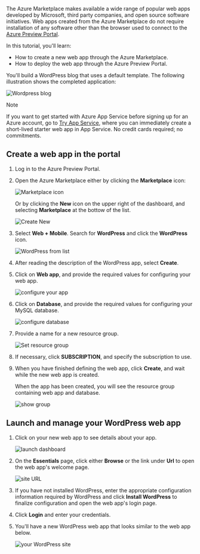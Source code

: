 The Azure Marketplace makes available a wide range of popular web apps developed by Microsoft, third party companies, and open source software initiatives. Web apps created from the Azure Marketplace do not require installation of any software other than the browser used to connect to the [Azure Preview Portal](http://go.microsoft.com/fwlink/?LinkId=529715). 

In this tutorial, you'll learn:

* How to create a new web app through the Azure Marketplace.
* How to deploy the web app through the Azure Preview Portal.

You'll build a WordPress blog that uses a default template. The following illustration shows the completed application:

![Wordpress blog][13]

> [!NOTE]
> If you want to get started with Azure App Service before signing up for an Azure account, go to [Try App Service](https://azure.microsoft.com/try/app-service/), where you can immediately create a short-lived starter web app in App Service. No credit cards required; no commitments.
> 
> 

## <a name="create-a-web-app-in-the-portal"></a>Create a web app in the portal
1. Log in to the Azure Preview Portal.
2. Open the Azure Marketplace either by clicking the **Marketplace** icon:
   
    ![Marketplace icon][marketplace]
   
    Or by clicking the **New** icon on the upper right of the dashboard, and selecting **Marketplace** at the bottow of the list.
   
    ![Create New][5]
3. Select **Web + Mobile**. Search for **WordPress** and click the **WordPress** icon.
   
    ![WordPress from list][7]
4. After reading the description of the WordPress app, select **Create**.
5. Click on **Web app**, and provide the required values for configuring your web app.
   
    ![configure your app][8]
6. Click on **Database**, and provide the required values for configuring your MySQL database. 
   
    ![configure database][database]
7. Provide a name for a new resource group.
   
    ![Set resource group][groupname]
8. If necessary, click **SUBSCRIPTION**, and specify the subscription to use. 
9. When you have finished defining the web app, click **Create**, and wait while the new web app is created.
   
   When the app has been created, you will see the resource group containing web app and database.
   
   ![show group][resourcegroup]

## <a name="launch-and-manage-your-wordpress-web-app"></a>Launch and manage your WordPress web app
1. Click on your new web app to see details about your app.
   
    ![launch dashboard][10]
2. On the **Essentials** page, click either **Browse** or the link under **Url** to open the web app's welcome page.
   
    ![site URL][browse]
3. If you have not installed WordPress, enter the appropriate configuration information required by WordPress and click **Install WordPress** to finalize configuration and open the web app's login page.
4. Click **Login** and enter your credentials.  
5. You'll have a new WordPress web app that looks similar to the web app below.    
   
    ![your WordPress site][13]

[5]: https://docstestmedia1.blob.core.windows.net/azure-media/includes/media/website-from-gallery/start-marketplace.png
[6]: ./media/website-from-gallery/wordpressgallery-02.png
[7]: https://docstestmedia1.blob.core.windows.net/azure-media/includes/media/website-from-gallery/search-web-app.png
[8]: https://docstestmedia1.blob.core.windows.net/azure-media/includes/media/website-from-gallery/set-web-app.png
[9]: ./media/website-from-gallery/wordpressgallery-05.png
[10]: https://docstestmedia1.blob.core.windows.net/azure-media/includes/media/website-from-gallery/select-web.png
[13]: https://docstestmedia1.blob.core.windows.net/azure-media/includes/media/website-from-gallery/wordpressgallery-09.png
[webapps]: https://docstestmedia1.blob.core.windows.net/azure-media/includes/media/website-from-gallery/selectwebapps.png
[database]: https://docstestmedia1.blob.core.windows.net/azure-media/includes/media/website-from-gallery/set-db.png
[resourcegroup]: https://docstestmedia1.blob.core.windows.net/azure-media/includes/media/website-from-gallery/show-rg.png
[browse]: https://docstestmedia1.blob.core.windows.net/azure-media/includes/media/website-from-gallery/browse-web.png
[marketplace]: https://docstestmedia1.blob.core.windows.net/azure-media/includes/media/website-from-gallery/marketplace-icon.png
[groupname]: https://docstestmedia1.blob.core.windows.net/azure-media/includes/media/website-from-gallery/set-rg.png












